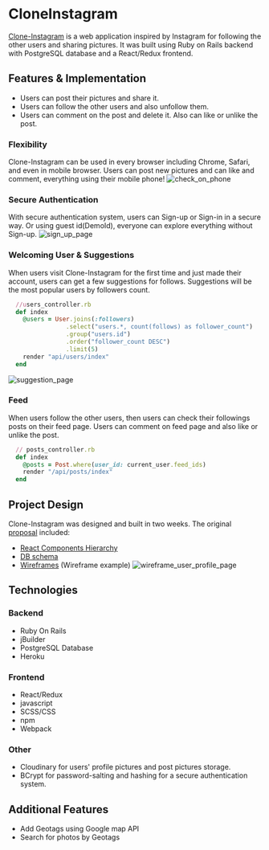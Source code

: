 # CloneInstagram

[Clone-Instagram](https://clone-stagram.herokuapp.com/#/) is a web application inspired by Instagram for following the other users and sharing pictures.
It was built using Ruby on Rails backend with PostgreSQL database and a React/Redux frontend.

## Features & Implementation
* Users can post their pictures and share it.
* Users can follow the other users and also unfollow them.
* Users can comment on the post and delete it. Also can like or unlike the post.

### Flexibility
Clone-Instagram can be used in every browser including Chrome, Safari, and even in mobile browser.
Users can post new pictures and can like and comment, everything using their mobile phone!
![check_on_phone](https://github.com/JaniceYR/clone_instagram/blob/master/docs/features/check_on_iphone.png)

### Secure Authentication
With secure authentication system, users can Sign-up or Sign-in in a secure way.
Or using guest id(DemoId), everyone can explore everything without Sign-up.
![sign_up_page](https://github.com/JaniceYR/clone_instagram/blob/master/docs/features/signup_in_page.png)

### Welcoming User & Suggestions
When users visit Clone-Instagram for the first time and just made their account, users can get a few suggestions for follows.
Suggestions will be the most popular users by followers count.
```ruby
  //users_controller.rb
  def index
    @users = User.joins(:followers)
                .select("users.*, count(follows) as follower_count")
                .group("users.id")
                .order("follower_count DESC")
                .limit(5)
    render "api/users/index"
  end
```
![suggestion_page](https://github.com/JaniceYR/clone_instagram/blob/master/docs/features/suggestions_page.png)

### Feed
When users follow the other users, then users can check their followings posts on their feed page.
Users can comment on feed page and also like or unlike the post.
```ruby
  // posts_controller.rb
  def index
    @posts = Post.where(user_id: current_user.feed_ids)
    render "/api/posts/index"
  end
```

## Project Design
Clone-Instagram was designed and built in two weeks.
The original [proposal](https://github.com/JaniceYR/clone_instagram/blob/master/docs/README.md) included:
* [React Components Hierarchy](https://github.com/JaniceYR/clone_instagram/blob/master/docs/component-hierarchy.md)
* [DB schema](https://github.com/JaniceYR/clone_instagram/blob/master/docs/schema.md)
* [Wireframes](https://github.com/JaniceYR/clone_instagram/tree/master/docs/wireframes)
  (Wireframe example)
  ![wireframe_user_profile_page](https://github.com/JaniceYR/clone_instagram/blob/master/docs/wireframes/user_profile_page.png)

## Technologies
### Backend
* Ruby On Rails
* jBuilder
* PostgreSQL Database
* Heroku

### Frontend
* React/Redux
* javascript
* SCSS/CSS
* npm
* Webpack

### Other
* Cloudinary for users' profile pictures and post pictures storage.
* BCrypt for password-salting and hashing for a secure authentication system.

## Additional Features
* Add Geotags using Google map API
* Search for photos by Geotags
